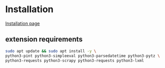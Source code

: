 # Installation

[Installation page](https://ulauncher.io/#Download)

## extension requirements

```bash
sudo apt update && sudo apt install -y \
python3-pint python3-simpleeval python3-parsedatetime python3-pytz \
python3-requests python3-scrapy python3-requests python3-lxml
```
